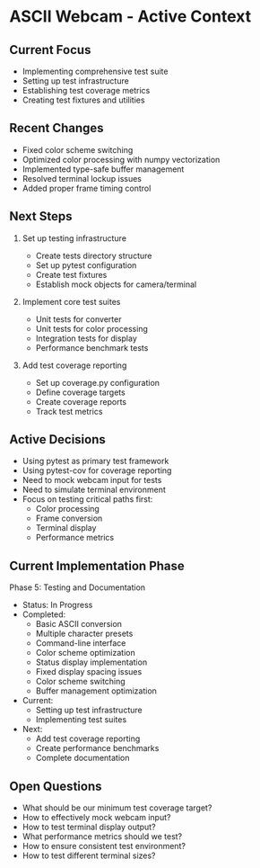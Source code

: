 # ASCII Webcam - Active Context

## Current Focus

- Implementing comprehensive test suite
- Setting up test infrastructure
- Establishing test coverage metrics
- Creating test fixtures and utilities

## Recent Changes

- Fixed color scheme switching
- Optimized color processing with numpy vectorization
- Implemented type-safe buffer management
- Resolved terminal lockup issues
- Added proper frame timing control

## Next Steps

1. Set up testing infrastructure

   - Create tests directory structure
   - Set up pytest configuration
   - Create test fixtures
   - Establish mock objects for camera/terminal

2. Implement core test suites

   - Unit tests for converter
   - Unit tests for color processing
   - Integration tests for display
   - Performance benchmark tests

3. Add test coverage reporting
   - Set up coverage.py configuration
   - Define coverage targets
   - Create coverage reports
   - Track test metrics

## Active Decisions

- Using pytest as primary test framework
- Using pytest-cov for coverage reporting
- Need to mock webcam input for tests
- Need to simulate terminal environment
- Focus on testing critical paths first:
  - Color processing
  - Frame conversion
  - Terminal display
  - Performance metrics

## Current Implementation Phase

Phase 5: Testing and Documentation

- Status: In Progress
- Completed:
  - Basic ASCII conversion
  - Multiple character presets
  - Command-line interface
  - Color scheme optimization
  - Status display implementation
  - Fixed display spacing issues
  - Color scheme switching
  - Buffer management optimization
- Current:
  - Setting up test infrastructure
  - Implementing test suites
- Next:
  - Add test coverage reporting
  - Create performance benchmarks
  - Complete documentation

## Open Questions

- What should be our minimum test coverage target?
- How to effectively mock webcam input?
- How to test terminal display output?
- What performance metrics should we test?
- How to ensure consistent test environment?
- How to test different terminal sizes?
